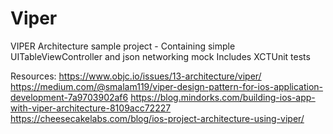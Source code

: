 # Viper

VIPER Architecture sample project - 
  Containing simple UITableViewController and json networking mock
  Includes XCTUnit tests

Resources: 
https://www.objc.io/issues/13-architecture/viper/
https://medium.com/@smalam119/viper-design-pattern-for-ios-application-development-7a9703902af6
https://blog.mindorks.com/building-ios-app-with-viper-architecture-8109acc72227
https://cheesecakelabs.com/blog/ios-project-architecture-using-viper/
